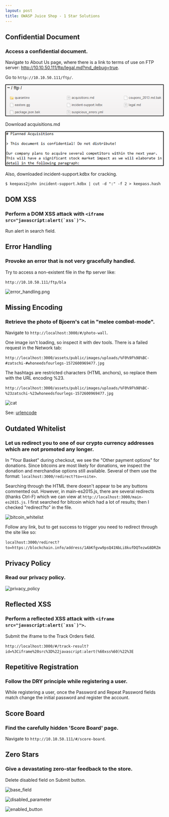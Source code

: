 ```yaml
---
layout: post
title: OWASP Juice Shop - 1 Star Solutions
---
```


## Confidential Document
### Access a confidential document.
Navigate to About Us page, where there is a link to terms of use on FTP server: http://10.10.50.111/ftp/legal.md?md_debug=true.

Go to ```http://10.10.50.111/ftp/```.

![ftp site](/images/juice/ftp.png)

Download acquisitions.md

![acquisitions.md](/images/juice/acquisitions.png)

Also, downloaded incident-support.kdbx for cracking.

```console
$ keepass2john incident-support.kdbx | cut -d ":" -f 2 > keepass.hash
```

## DOM XSS
### Perform a DOM XSS attack with ```<iframe src="javascript:alert(`xss`)">```.
Run alert in search field.

## Error Handling
### Provoke an error that is not very gracefully handled.
Try to access a non-existent file in the ftp server like:

```http://10.10.50.111/ftp/bla```

![error_handling.png](/images/juice/error_handling.png)

## Missing Encoding
### Retrieve the photo of Bjoern's cat in "melee combat-mode".
Navigate to ```http://localhost:3000/#/photo-wall```.

One image isn't loading, so inspect it with dev tools. There is a failed request in the Network tab:

```http://localhost:3000/assets/public/images/uploads/%F0%9F%98%BC-#zatschi-#whoneedsfourlegs-1572600969477.jpg```

The hashtags are restricted characters (HTML anchors), so replace them with the URL encoding %23.

```http://localhost:3000/assets/public/images/uploads/%F0%9F%98%BC-%23zatschi-%23whoneedsfourlegs-1572600969477.jpg```

![cat](/images/juice/cat.png)

See: [urlencode](https://www.w3schools.com/tags/ref_urlencode.ASP)

## Outdated Whitelist
### Let us redirect you to one of our crypto currency addresses which are not promoted any longer.

In "Your Basket" during checkout, we see the "Other payment options" for donations. Since bitcoins are most likely for donations, we inspect the donation and merchandise options still available. Several of them use the format: ```localhost:3000/redirect?to=<site>```.

Searching through the HTML there doesn't appear to be any buttons commented out. However, in main-es2015.js, there are several redirects (thanks Ctrl-F) which we can view at ```http://localhost:3000/main-es2015.js```. I first searched for bitcoin which had a lot of results; then I checked "redirect?to" in the file.

![bitcoin_whitelist](/images/juice/bitcoin_whitelist.png)

Follow any link, but to get success to trigger you need to redirect through the site like so:

```localhost:3000/redirect?to=https://blockchain.info/address/1AbKfgvw9psQ41NbLi8kufDQTezwG8DRZm```

## Privacy Policy
### Read our privacy policy.

![privacy_policy](/images/juice/privacy_policy.png)

## Reflected XSS
### Perform a reflected XSS attack with ```<iframe src="javascript:alert(`xss`)">```.
Submit the iframe to the Track Orders field.

```http://localhost:3000/#/track-result?id=%3Ciframe%20src%3D%22javascript:alert(%60xss%60)%22%3E```

## Repetitive Registration
### Follow the DRY principle while registering a user.

While registering a user, once the Password and Repeat Password fields match change the initial password and register the account.

## Score Board
### Find the carefully hidden 'Score Board' page.
Navigate to ```http://10.10.50.111/#/score-board```.

## Zero Stars
### Give a devastating zero-star feedback to the store.
Delete disabled field on Submit button.

![base_field](/images/juice/base_field.png)

![disabled_parameter](/images/juice/disabled_parameter.png)

![enabled_button](/images/juice/enabled_button.png)
